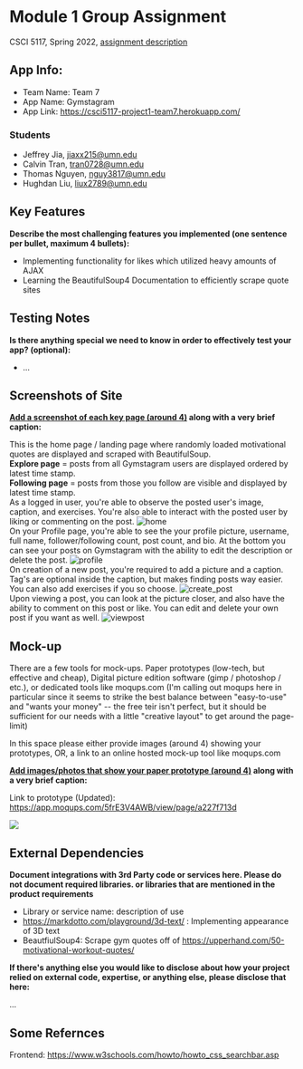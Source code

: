 # Module 1 Group Assignment

CSCI 5117, Spring 2022, [assignment description](https://canvas.umn.edu/courses/291031/pages/project-1)

## App Info:

* Team Name: Team 7
* App Name: Gymstagram
* App Link: https://csci5117-project1-team7.herokuapp.com/

### Students

* Jeffrey Jia, jiaxx215@umn.edu
* Calvin Tran, tran0728@umn.edu
* Thomas Nguyen, nguy3817@umn.edu
* Hughdan Liu, liux2789@umn.edu


## Key Features

**Describe the most challenging features you implemented
(one sentence per bullet, maximum 4 bullets):**

* Implementing functionality for likes which utilized heavy amounts of AJAX
* Learning the BeautifulSoup4 Documentation to efficiently scrape quote sites

## Testing Notes

**Is there anything special we need to know in order to effectively test your app? (optional):**

* ...


## Screenshots of Site

**[Add a screenshot of each key page (around 4)](https://stackoverflow.com/questions/10189356/how-to-add-screenshot-to-readmes-in-github-repository)
along with a very brief caption:**

This is the home page / landing page where randomly loaded motivational quotes are displayed and scraped with BeautifulSoup.<br>
<b>Explore page</b> = posts from all Gymstagram users are displayed ordered by latest time stamp. <br>
<b>Following page</b> = posts from those you follow are visible and displayed by latest time stamp.<br>
As a logged in user, you're able to observe the posted user's image, caption, and exercises. You're also able to interact with the posted user by liking or commenting on the post.
![home](https://user-images.githubusercontent.com/72582693/159814898-a87fb9b3-831a-4765-a95b-48dad0e02bd0.JPG)
<br>
On your Profile page, you're able to see the your profile picture, username, full name, follower/following count, post count, and bio. At the bottom you can see your posts on Gymstagram with the ability to edit the description or delete the post.
![profile](https://user-images.githubusercontent.com/72582693/159815020-cea7ae5a-6520-48d3-989c-9be70825e9fc.JPG)
<br>
On creation of a new post, you're required to add a picture and a caption. Tag's are optional inside the caption, but makes finding posts way easier. You can also add exercises if you so choose.
![create_post](https://user-images.githubusercontent.com/72582693/159815158-038c426c-c261-4ef2-8d04-0f646f3484b5.JPG)
<br>
Upon viewing a post, you can look at the picture closer, and also have the ability to comment on this post or like. You can edit and delete your own post if you want as well.
![viewpost](https://user-images.githubusercontent.com/72582693/159821419-9d260c16-fe9b-497a-8ea5-b0b6a7570df2.JPG)



## Mock-up 

There are a few tools for mock-ups. Paper prototypes (low-tech, but effective and cheap), Digital picture edition software (gimp / photoshop / etc.), or dedicated tools like moqups.com (I'm calling out moqups here in particular since it seems to strike the best balance between "easy-to-use" and "wants your money" -- the free teir isn't perfect, but it should be sufficient for our needs with a little "creative layout" to get around the page-limit)

In this space please either provide images (around 4) showing your prototypes, OR, a link to an online hosted mock-up tool like moqups.com

**[Add images/photos that show your paper prototype (around 4)](https://stackoverflow.com/questions/10189356/how-to-add-screenshot-to-readmes-in-github-repository) along with a very brief caption:**

Link to prototype (Updated): https://app.moqups.com/5frE3V4AWB/view/page/a227f713d

![](https://media.giphy.com/media/26ufnwz3wDUli7GU0/giphy.gif)


## External Dependencies

**Document integrations with 3rd Party code or services here.
Please do not document required libraries. or libraries that are mentioned in the product requirements**

* Library or service name: description of use
* https://markdotto.com/playground/3d-text/ : Implementing appearance of 3D text
* BeautfiulSoup4: Scrape gym quotes off of https://upperhand.com/50-motivational-workout-quotes/

**If there's anything else you would like to disclose about how your project
relied on external code, expertise, or anything else, please disclose that
here:**

...

## Some Refernces
Frontend:
https://www.w3schools.com/howto/howto_css_searchbar.asp
